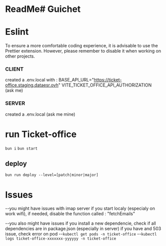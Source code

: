 # ReadMe# Guichet

# Eslint

To ensure a more comfortable coding experience, it is advisable to use the Prettier extension. However, please remember to disable it when working on other projects.

### CLIENT

created a .env.local with :
BASE_API_URL="https://ticket-office.staging.dataesr.ovh"
VITE_TICKET_OFFICE_API_AUTHORIZATION (ask me)

### SERVER

created a .env.local (ask me mine)

# run Ticket-office

`bun i`
`bun start`

## deploy

`bun run deploy --level=[patch|minor|major]`

# Issues

--you might have issues with imap server if you start localy (especialy on work wifi), if needed, disable the function called : "fetchEmails"

--you also might have issues if you install a new dependencie, check if all dependencies are in package.json (especially in server)
if you have and 503 issue, check error on pod
--`kubectl get pods -n ticket-office`
--`kubectl logs ticket-office-xxxxxxx-yyyyyy -n ticket-office`
